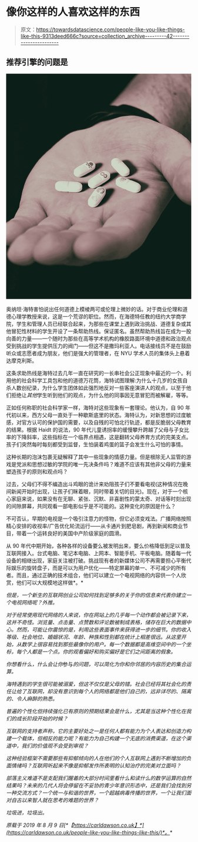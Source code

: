 # 像你这样的人喜欢这样的东西

> 原文：<https://towardsdatascience.com/people-like-you-like-things-like-this-9313deed666c?source=collection_archive---------42----------------------->

## 推荐引擎的问题是

![](img/d7ac84ec1e26262546764ec837a7ea11.png)

奥纳坦·海特害怕说出任何道德上模棱两可或伦理上微妙的话。对于商业伦理和道德心理学教授来说，这是一个荒谬的职位。然而，在海德特任教的纽约大学商学院，学生和管理人员已经联合起来，为那些在课堂上遇到政治挑战、道德复杂或其他冒犯性材料的学生开设了一条帮助热线。保证匿名。虽然帮助热线旨在成为一股向善的力量——一个随时为那些在高等学术机构的橡胶路面环境中道德和政治观点受到挑战的学生提供压力的阀门——但这不是撒玛利亚人。电话接线员不是在鼓励听众或志愿者成为朋友，他们是强大的管理者，在 NYU 学术人员的集体头上悬着达摩克利斯。

这条求助热线是海特过去几年一直在研究的一长串社会公正现象中最近的一个。利用他的社会科学工具包和他的道德万花筒，海特试图理解:为什么十几岁的女孩自杀人数创纪录，为什么学生团体如此强烈地反对一些客座演讲人的观点，以至于他们拒绝让*其他*学生听到他们的观点，为什么他的同事因无意冒犯而被解雇，等等。

正如任何称职的社会科学家一样，海特对这些现象有一套理论。他认为，自 90 年代初以来，西方父母一直处于一种歇斯底里的状态。海特认为，对新思想的过度敏感，对官方认可的保护国的需要，以及自残的可怕北行轨迹，都是反脆弱父母教育的结果。根据 Haidt 的说法，90 年代儿童诱拐率的缓慢攀升跨越了父母与子女比率的下降斜率，这些指标在一个临界点相遇，这是翻转父母养育方式的完美支点。孩子们突然每时每刻都受到监督，生怕装着鸡蛋的篮子会发生什么可怕的事情。

这种长期的泡沫包裹无疑解释了其中一些现象的情感力量。但是根除无人监管的游戏是党派和思想过敏的学院的唯一先决条件吗？难道不应该有其他非父母的力量来塑造孩子的原则和观点吗？

过去，父母们不得不编造出斗鸡眼的诡计来劝阻孩子们不要看电视(这种情况在晚间新闻开始时出现，让孩子们眯着眼，同时带着关切的目光)。现在，对于一个核心家庭来说，如果没有在无聊、紧张、沉默、非喜剧性的蒙太奇、对话等时刻出现的间隙屏幕，共同观看一部电影似乎是不可能的。这种变化的原因是什么？

不可否认，早期的电视是一个吸引注意力的怪物，但它必须变戏法。广播网络按照精心安排的收视率/广告优化轮流运行——从卡通片到肥皂剧，再到新闻和商业节目，带着一个运转良好的美国中产阶级家庭的圆滑。

从 90 年代中期开始，各种各样的设备要么被发明出来，要么价格降低到足以普及互联网接入。台式电脑、笔记本电脑、上网本、智能手机、平板电脑。随着每一代设备的相继出现，家庭关注被打破。挑战现有者的新媒体公司不再需要担心平衡代际娱乐的旋转盘子，而是可以为用户优化——特定屏幕的单一、不可减少的所有者。而且，通过正确的技术组合，他们可以建立一个电视网络的内容供一个人欣赏，他们可以大规模地这样做*。*

*但是，一个新生的互联网创业公司如何找到足够多的关于你的信息来代表你建立一个电视网络呢？外推。*

*对于经常使用现代网络的人来说，你在网站上的几乎每一个动作都会被记录下来，这并不奇怪。浏览量、点击量、点赞数和评论数被制成表格，储存在巨大的数据中心。然而，可能让你震惊的是，利用这些表面事件来获得进一步的细节。你的收入等级、社会地位、婚姻状况、年龄、种族和性别都在统计上相差很远。从这里开始，从数学上很容易找到那些最像你的用户。每一个数据都是高维空间中的一个坐标，每个人都是一个点。你的观看偏好和购买偏好是它们之间距离的假象。*

*你想看什么，什么会让你*参与*的问题，可以简化为你和你邻居的内容历史的集合运算。*

*海特遇到的学生很可能被溺爱，但这不仅仅是父母的错。社会已经将其社会化的责任让给了互联网，却没有意识到每个人的网络都是他们自己的，远非详尽的、隔离的、令人麻醉的熟悉。*

*普遍的个性化但持续强化已有原则的预期结果会是什么，尤其是当这种个性化在我们的成长阶段开始的时候？*

*互联网的支持者声称，它的主要好处之一是任何人都有能力为个人表达和创造力构建一个载体，但相反的能力呢？有能力为自己构建一个无底的消费渠道，在这个渠道中，我们的价值观不会受到审视？*

*这种经验框架不需要那些有抑郁倾向的人在他们的个人互联网上遇到不断增加的负面情绪吗？互联网听起来不像是抑郁发作所表明的认知治疗的完美对立面吗？*

*部落主义难道不是支配我们醒着的大部分时间里看什么和读什么的数学运算的自然结果吗？未来的几代人将会停留在不妥协的青少年意识形态中，还是我们会找到另一种交流方式？一个统一与和谐的世界，一个超越病毒传播的世界，一个让我们面对自古以来智人就在思考的难题的世界？*

*垃圾进，垃圾出。*

**原载于 2019 年 8 月 9 日*[*【https://carldawson.co.uk】*](https://carldawson.co.uk/people-like-you-like-things-like-this/)*。**